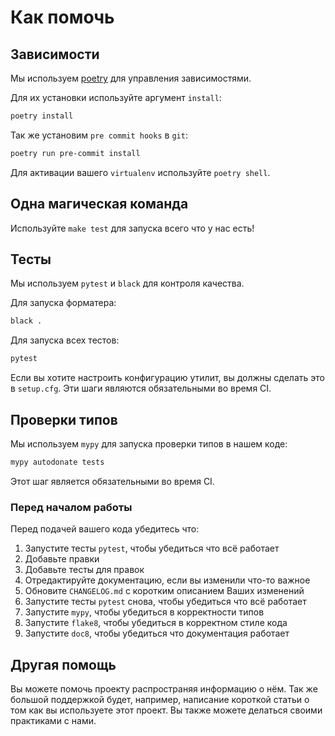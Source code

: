 # Как помочь


## Зависимости

Мы используем [poetry](https://github.com/python-poetry/poetry) для управления зависимостями.

Для их установки используйте аргумент `install`:

```bash
poetry install
```

Так же установим `pre commit hooks` в `git`:
```bash
poetry run pre-commit install
```

Для активации вашего `virtualenv` используйте `poetry shell`.


## Одна магическая команда

Используйте `make test` для запуска всего что у нас есть!


## Тесты

Мы используем `pytest` и `black` для контроля качества.

Для запуска форматера:

```bash
black .
```

Для запуска всех тестов:

```bash
pytest
```

Если вы хотите настроить конфигурацию утилит, вы должны сделать это в `setup.cfg`.
Эти шаги являются обязательными во время CI.


## Проверки типов

Мы используем `mypy` для запуска проверки типов в нашем коде:

```bash
mypy autodonate tests
```

Этот шаг является обязательными во время CI.

### Перед началом работы

Перед подачей вашего кода убедитесь что:

1. Запустите тесты `pytest`, чтобы убедиться что всё работает
2. Добавьте правки
3. Добавьте тесты для правок
4. Отредактируйте документацию, если вы изменили что-то важное
5. Обновите `CHANGELOG.md` с коротким описанием Ваших изменений
6. Запустите тесты `pytest` снова, чтобы убедиться что всё работает
7. Запустите `mypy`, чтобы убедиться в корректности типов
8. Запустите `flake8`, чтобы убедиться в корректном стиле кода
9. Запустите `doc8`, чтобы убедиться что документация работает


## Другая помощь

Вы можете помочь проекту распространяя информацию о нём.
Так же большой поддержкой будет, например, написание
короткой статьи о том как вы используете этот проект.
Вы также можете делаться своими практиками с нами.
